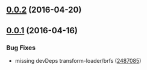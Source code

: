 <a name="0.0.2"></a>
## [0.0.2](https://github.com/itakojs/itako-audio-reader-audio-context/compare/v0.0.1...v0.0.2) (2016-04-20)




<a name="0.0.1"></a>
## [0.0.1](https://github.com/itakojs/itako-audio-reader-audio-context/compare/2487085...v0.0.1) (2016-04-16)


### Bug Fixes

* missing devDeps transform-loader/brfs ([2487085](https://github.com/itakojs/itako-audio-reader-audio-context/commit/2487085))



